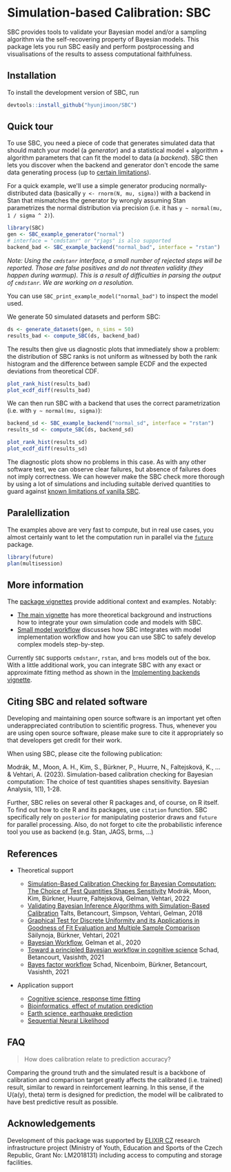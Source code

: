 # Simulation-based Calibration: SBC

SBC provides tools to validate your Bayesian model and/or a sampling algorithm via the self-recovering property of Bayesian models. This package lets you run SBC easily and perform postprocessing and visualisations of the results to assess computational faithfulness. 

## Installation

To install the development version of SBC, run

```r
devtools::install_github("hyunjimoon/SBC")
```


## Quick tour

To use SBC, you need a piece of code that generates simulated data that should
match your model (a _generator_) and a statistical model + algorithm + 
algorithm parameters that can fit the model to data (a _backend_). SBC then lets you
discover when the backend and generator don't encode the same data generating process 
(up to [certain limitations](https://hyunjimoon.github.io/SBC/articles/limits_of_SBC.html)).

For a quick example, we'll use a simple generator producing normally-distributed
data (basically `y <- rnorm(N, mu, sigma)`) with a backend in Stan that mismatches
the generator by wrongly assuming Stan parametrizes the normal distribution via
precision (i.e. it has `y ~ normal(mu, 1 / sigma ^ 2)`).

```r
library(SBC)
gen <- SBC_example_generator("normal")
# interface = "cmdstanr" or "rjags" is also supported
backend_bad <- SBC_example_backend("normal_bad", interface = "rstan")
```

_Note: Using the `cmdstanr` interface, a small number of rejected steps will be reported. Those are false positives and do not threaten validity (they happen during warmup). This is a result of difficulties in parsing the output of `cmdstanr`. We are working on a resolution._

You can use `SBC_print_example_model("normal_bad")` to inspect the model used.

We generate 50 simulated datasets and perform SBC:

```r
ds <- generate_datasets(gen, n_sims = 50)
results_bad <- compute_SBC(ds, backend_bad)
```

The results then give us diagnostic plots that immediately show a problem:
the distribution of SBC ranks is not uniform as witnessed by both the rank histogram
and the difference between sample ECDF and the expected deviations from theoretical CDF.

```r
plot_rank_hist(results_bad)
plot_ecdf_diff(results_bad)
```

We can then run SBC with a backend that uses the correct parametrization 
(i.e. with `y ~ normal(mu, sigma)`):

```r
backend_sd <- SBC_example_backend("normal_sd", interface = "rstan")
results_sd <- compute_SBC(ds, backend_sd)

plot_rank_hist(results_sd)
plot_ecdf_diff(results_sd)
```

The diagnostic plots show no problems in this case. As with any other
software test, we can observe clear failures, but absence of failures does not imply
correctness. We can however make the SBC check more thorough by using a lot of
simulations and including suitable derived quantities to guard against
[known limitations of vanilla SBC](https://hyunjimoon.github.io/SBC/articles/limits_of_SBC.html).

## Paralellization

The examples above are very fast to compute, but in real use cases, 
you almost certainly want to let the computation run in parallel via the
[`future`](https://future.futureverse.org/) package.

```r
library(future)
plan(multisession)
```

## More information

The [package vignettes](https://hyunjimoon.github.io/SBC/articles/) provide 
additional context and examples. Notably:

- [The main vignette](https://hyunjimoon.github.io/SBC/articles/SBC.html)
has more theoretical background and instructions how to integrate your own simulation code and 
models with SBC.
- [Small model workflow](https://hyunjimoon.github.io/SBC/articles/small_model_workflow.html)
discusses how SBC integrates with model implementation workflow and how you can
use SBC to safely develop complex models step-by-step.

Currently `SBC` supports `cmdstanr`, `rstan`, and `brms` models out of the box. 
With a little additional work, you can integrate SBC with any exact or approximate fitting method as shown in the [Implementing backends vignette](https://hyunjimoon.github.io/SBC/articles/implementing_backends.html).

## Citing SBC and related software
Developing and maintaining open source software is an important yet often underappreciated contribution to scientific progress. Thus, whenever you are using open source software, please make sure to cite it appropriately so that developers get credit for their work.

When using SBC, please cite the following publication:

Modrák, M., Moon, A. H., Kim, S., Bürkner, P., Huurre, N., Faltejsková, K., ... & Vehtari, A. (2023). Simulation-based calibration checking for Bayesian computation: The choice of test quantities shapes sensitivity. Bayesian Analysis, 1(1), 1-28.

Further, SBC relies on several other R packages and, of course, on R itself. To find out how to cite R and its packages, use `citation` function. SBC specifically rely on `posterior` for manipulating posterior draws and `future` for parallel processing. Also, do not forget to cite the probabilistic inference tool you use as backend (e.g. Stan, JAGS, brms, ...)

## References

* Theoretical support
   * [Simulation-Based Calibration Checking for Bayesian Computation: The Choice of Test Quantities Shapes Sensitivity](https://arxiv.org/abs/2211.02383v1) Modrák, Moon, Kim, Bürkner, Huurre, Faltejsková, Gelman, Vehtari, 2022
   * [Validating Bayesian Inference Algorithms with Simulation-Based Calibration](http://www.stat.columbia.edu/~gelman/research/unpublished/sbc.pdf) Talts, Betancourt, Simpson, Vehtari, Gelman, 2018
   * [Graphical Test for Discrete Uniformity and its Applications in Goodness of Fit Evaluation and Multiple Sample Comparison](https://arxiv.org/abs/2103.10522)  Säilynoja, Bürkner, Vehtari, 2021
   * [Bayesian Workflow](https://arxiv.org/abs/2011.01808), Gelman et al., 2020
   * [Toward a principled Bayesian workflow in cognitive science](https://psycnet.apa.org/record/2020-43606-001) Schad, Betancourt, Vasishth, 2021
   * [Bayes factor workflow](https://arxiv.org/pdf/2103.08744.pdf) Schad, Nicenboim, Bürkner, Betancourt, Vasishth, 2021

* Application support
   * [Cognitive science, response time fitting](https://link.springer.com/content/pdf/10.3758/s13428-019-01318-x.pdf)
   * [Bioinformatics, effect of mutation prediction](https://www.biorxiv.org/content/10.1101/2020.10.27.356758v1.full.pdf)
   * [Earth science, earthquake prediction](https://gmd.copernicus.org/articles/11/4383/2018/gmd-11-4383-2018.pdf )
   * [Sequential Neural Likelihood](http://proceedings.mlr.press/v89/papamakarios19a/papamakarios19a.pdf) 

## FAQ

> How does calibration relate to prediction accuracy?

Comparing the ground truth and the simulated result is a backbone of calibration and comparison target greatly affects the calibrated (i.e. trained) result, similar to reward in reinforcement learning. In this sense, if the U(a(y), theta) term is designed for prediction, the model will be calibrated to have best predictive result as possible.

## Acknowledgements

Development of this package was supported by [ELIXIR CZ](https://www.elixir-czech.cz/) research infrastructure project (Ministry of Youth, Education and Sports of the Czech Republic, Grant No: LM2018131) including access to computing and storage facilities.
